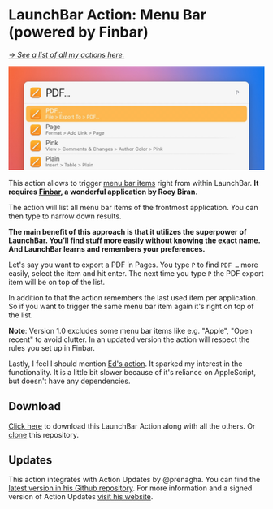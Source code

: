 # LaunchBar Action: Menu Bar (powered by Finbar)

*[→ See a list of all my actions here.](https://ptujec.github.io/launchbar)* 

<img src="menubar.jpg" width="637"/> 

This action allows to trigger [menu bar items](https://developer.apple.com/design/human-interface-guidelines/components/system-experiences/the-menu-bar) right from within LaunchBar. **It requires [Finbar](https://www.roeybiran.com/apps/finbar), a wonderful application by Roey Biran**. 

The action will list all menu bar items of the frontmost application. You can then type to narrow down results. 

**The main benefit of this approach is that it utilizes the superpower of LaunchBar. You’ll find stuff more easily without knowing the exact name. And LaunchBar learns and remembers your preferences.**

Let's say you want to export a PDF in Pages. You type `P` to find `PDF …` more easily, select the item and hit enter. The next time you type `P` the PDF export item will be on top of the list.

In addition to that the action remembers the last used item per application. So if you want to trigger the same menu bar item again it's right on top of the list. 

**Note**: Version 1.0 excludes some menu bar items like e.g. "Apple", "Open recent" to avoid clutter. In an updated version the action will respect the rules you set up in Finbar.  

Lastly, I feel I should mention [Ed's action](https://github.com/ewlcheng/launchbar-actions#launchbar-menu-bar-search). It sparked my interest in the functionality. It is a little bit slower because of it's reliance on AppleScript, but doesn't have any dependencies. 

## Download

[Click here](https://github.com/Ptujec/LaunchBar/archive/refs/heads/master.zip) to download this LaunchBar Action along with all the others. Or [clone](https://docs.github.com/en/repositories/creating-and-managing-repositories/cloning-a-repository) this repository.

## Updates

This action integrates with Action Updates by @prenagha. You can find the [latest version in his Github repository](https://github.com/prenagha/launchbar). For more information and a signed version of Action Updates [visit his website](https://renaghan.com/launchbar/action-updates/).
